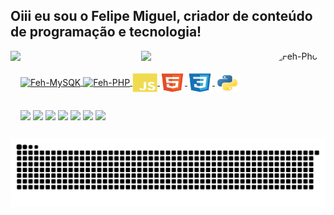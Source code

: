 ## Oiii eu sou o Felipe Miguel, criador de conteúdo de programação e tecnologia!
<div align="center">
  <a href="https://github.com/fehoffcial">
  <img height="140em" align="left" src="https://github-readme-stats.vercel.app/api?username=fehoffcial&show_icons=true&theme=codeSTACKr&include_all_commits=true&count_private=true"/>
  <img height="145em" src="https://github-readme-stats.vercel.app/api/top-langs/?username=fehoffcial&layout=compact&langs_count=7&theme=codeSTACKr"/>
  <img align="right" alt="Feh-Photo" height="140" style="border-radius:50px;" src="https://avatars.githubusercontent.com/u/102194131?s=400&u=7456cabb4a2bbaa0d3f1b09eb127a4e818b9a52c&v=4">
</div>
  
  
<div style="display: inline_block"><br>
    <img align="center" alt="Feh-MySQK" height="30" width="40" src="https://devtools.com.br/blog/wp-content/uploads/2013/06/MySQL-Logo.wine_.png">
    <img align="center" alt="Feh-PHP" height="30" width="40" src="https://upload.wikimedia.org/wikipedia/commons/thumb/2/27/PHP-logo.svg/1200px-PHP-logo.svg.png">
  <img align="center" alt="Feh-Js" height="30" width="40" src="https://raw.githubusercontent.com/devicons/devicon/master/icons/javascript/javascript-plain.svg">
  <img align="center" alt="Feh-HTML" height="30" width="40" src="https://raw.githubusercontent.com/devicons/devicon/master/icons/html5/html5-original.svg">
  <img align="center" alt="Feh-CSS" height="30" width="40" src="https://raw.githubusercontent.com/devicons/devicon/master/icons/css3/css3-original.svg">
  <img align="center" alt="Feh-Python" height="30" width="40" src="https://raw.githubusercontent.com/devicons/devicon/master/icons/python/python-original.svg">
</div>
  
  ##
 
<div>
  <a href="www.linkedin.com/in/fehoffcial" target="_blank"><img src="https://img.shields.io/badge/Twitter-1DA1F2?style=for-the-badge&logo=twitter&logoColor=white" target="_blank"></a>
  <a href="www.linkedin.com/in/fehoffcial" target="_blank"><img src="https://img.shields.io/badge/-LinkedIn-%230077B5?style=for-the-badge&logo=linkedin&logoColor=white" target="_blank"></a>
  <a href="https://instagram.com/fehoffcial" target="_blank"><img src="https://img.shields.io/badge/-Instagram-%23E4405F?style=for-the-badge&logo=instagram&logoColor=white" target="_blank"></a>
  <a href="https://instagram.com/fehoffcial" target="_blank"><img src="https://img.shields.io/badge/Discord-7289DA?style=for-the-badge&logo=discord&logoColor=white" target="_blank"></a> 
  <a href = "mailto:fehoffcial@protonmail.com"><img src="https://img.shields.io/badge/ProtonMail-8B89CC?style=for-the-badge&logo=protonmail&logoColor=white" target="_blank"></a>
  <a href="https://gitlab.com/fehoffcial" target="_blank"><img src="https://img.shields.io/badge/GitLab-330F63?style=for-the-badge&logo=gitlab&logoColor=white" target="_blank"></a> 
  <a href="https://www.reddit.com/user/fehoffcial" target="_blank"><img src="https://img.shields.io/badge/Reddit-FF4500?style=for-the-badge&logo=reddit&logoColor=white" target="_blank"></a> 

  ![Snake animation](https://github.com/fehoffcial/fehoffcial/blob/output/github-contribution-grid-snake.svg)
 
</div>
